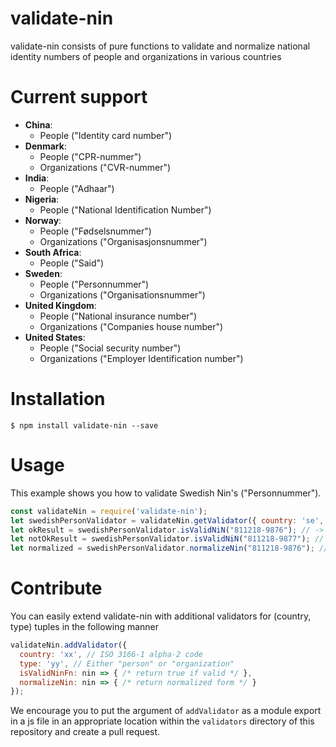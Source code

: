 # validate-nin

validate-nin consists of pure functions to validate and normalize national identity numbers of people and organizations in various countries

# Current support
- **China**:
  - People ("Identity card number")
- **Denmark**:
  - People ("CPR-nummer")
  - Organizations ("CVR-nummer")
- **India**:
  - People ("Adhaar")
- **Nigeria**:
  - People ("National Identification Number")
- **Norway**:
  - People ("Fødselsnummer")
  - Organizations ("Organisasjonsnummer")
- **South Africa**:
  - People ("Said")
- **Sweden**:
  - People ("Personnummer")
  - Organizations ("Organisationsnummer")
- **United Kingdom**:
  - People ("National insurance number")
  - Organizations ("Companies house number")
- **United States**:
  - People ("Social security number")
  - Organizations ("Employer Identification number")

# Installation
```
$ npm install validate-nin --save
```

# Usage
This example shows you how to validate Swedish Nin's ("Personnummer").
```js
const validateNin = require('validate-nin');
let swedishPersonValidator = validateNin.getValidator({ country: 'se', type: 'person'});
let okResult = swedishPersonValidator.isValidNiN("811218-9876"); // -> true
let notOkResult = swedishPersonValidator.isValidNiN("811218-9877"); // -> false
let normalized = swedishPersonValidator.normalizeNin("811218-9876"); // -> 8112189876
```

# Contribute
You can easily extend validate-nin with additional validators for (country, type) tuples in the following manner
```js
validateNin.addValidator({
  country: 'xx', // ISO 3166-1 alpha-2 code
  type: 'yy', // Either "person" or "organization"
  isValidNinFn: nin => { /* return true if valid */ },
  normalizeNin: nin => { /* return normalized form */ }
});
```

We encourage you to put the argument of `addValidator` as a module export in a js file in an appropriate location within the `validators` directory of this repository and create a pull request.
